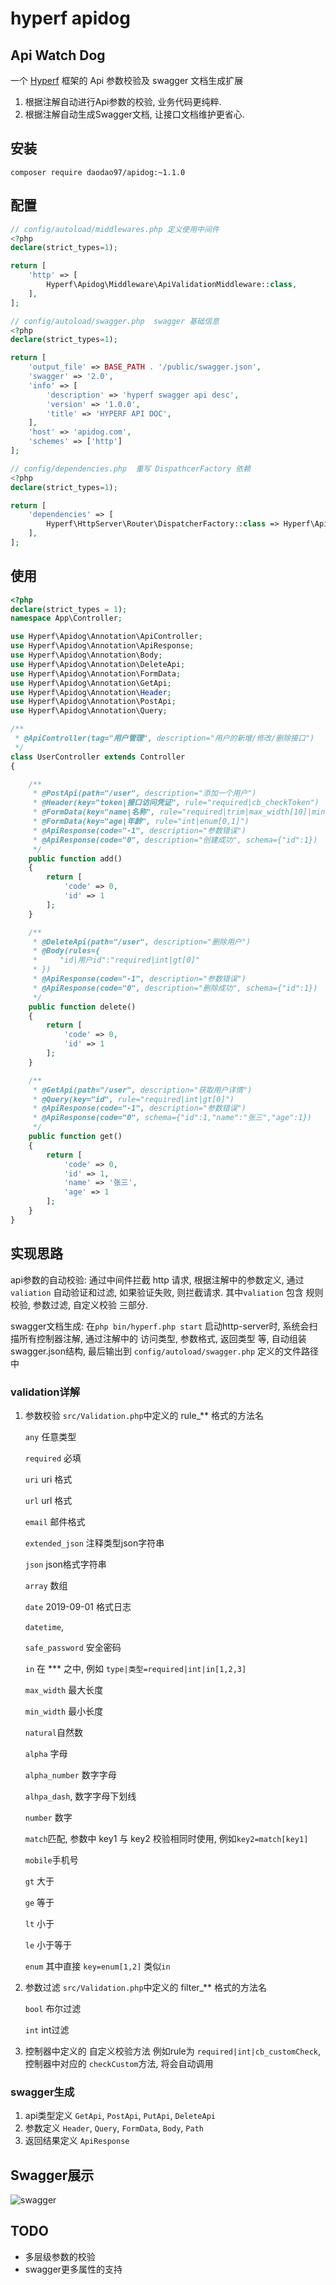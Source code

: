# hyperf apidog 

## Api Watch Dog
一个 [Hyperf](https://github.com/hyperf-cloud/hyperf) 框架的 Api 参数校验及 swagger 文档生成扩展

1.  根据注解自动进行Api参数的校验, 业务代码更纯粹.
2.  根据注解自动生成Swagger文档, 让接口文档维护更省心.

## 安装

```
composer require daodao97/apidog:~1.1.0 
```

## 配置

```php
// config/autoload/middlewares.php 定义使用中间件
<?php
declare(strict_types=1);

return [
    'http' => [
        Hyperf\Apidog\Middleware\ApiValidationMiddleware::class,
    ],
];

// config/autoload/swagger.php  swagger 基础信息
<?php
declare(strict_types=1);

return [
    'output_file' => BASE_PATH . '/public/swagger.json',
    'swagger' => '2.0',
    'info' => [
        'description' => 'hyperf swagger api desc',
        'version' => '1.0.0',
        'title' => 'HYPERF API DOC',
    ],
    'host' => 'apidog.com',
    'schemes' => ['http']
];

// config/dependencies.php  重写 DispathcerFactory 依赖
<?php
declare(strict_types=1);

return [
    'dependencies' => [
        Hyperf\HttpServer\Router\DispatcherFactory::class => Hyperf\Apidog\DispathcerFactory::class
    ],
];

```

## 使用

```php
<?php
declare(strict_types = 1);
namespace App\Controller;

use Hyperf\Apidog\Annotation\ApiController;
use Hyperf\Apidog\Annotation\ApiResponse;
use Hyperf\Apidog\Annotation\Body;
use Hyperf\Apidog\Annotation\DeleteApi;
use Hyperf\Apidog\Annotation\FormData;
use Hyperf\Apidog\Annotation\GetApi;
use Hyperf\Apidog\Annotation\Header;
use Hyperf\Apidog\Annotation\PostApi;
use Hyperf\Apidog\Annotation\Query;

/**
 * @ApiController(tag="用户管理", description="用户的新增/修改/删除接口")
 */
class UserController extends Controller
{

    /**
     * @PostApi(path="/user", description="添加一个用户")
     * @Header(key="token|接口访问凭证", rule="required|cb_checkToken")
     * @FormData(key="name|名称", rule="required|trim|max_width[10]|min_width[2]")
     * @FormData(key="age|年龄", rule="int|enum[0,1]")
     * @ApiResponse(code="-1", description="参数错误")
     * @ApiResponse(code="0", description="创建成功", schema={"id":1})
     */
    public function add()
    {
        return [
            'code' => 0,
            'id' => 1
        ];
    }

    /**
     * @DeleteApi(path="/user", description="删除用户")
     * @Body(rules={
     *     "id|用户id":"required|int|gt[0]"
     * })
     * @ApiResponse(code="-1", description="参数错误")
     * @ApiResponse(code="0", description="删除成功", schema={"id":1})
     */
    public function delete()
    {
        return [
            'code' => 0,
            'id' => 1
        ];
    }

    /**
     * @GetApi(path="/user", description="获取用户详情")
     * @Query(key="id", rule="required|int|gt[0]")
     * @ApiResponse(code="-1", description="参数错误")
     * @ApiResponse(code="0", schema={"id":1,"name":"张三","age":1})
     */
    public function get()
    {
        return [
            'code' => 0,
            'id' => 1,
            'name' => '张三',
            'age' => 1
        ];
    }
}
```

## 实现思路

api参数的自动校验: 通过中间件拦截 http 请求, 根据注解中的参数定义, 通过 `valiation` 自动验证和过滤, 如果验证失败, 则拦截请求. 其中`valiation` 包含 规则校验, 参数过滤, 自定义校验 三部分. 

swagger文档生成: 在`php bin/hyperf.php start` 启动http-server时, 系统会扫描所有控制器注解, 通过注解中的 访问类型, 参数格式, 返回类型 等, 自动组装swagger.json结构, 最后输出到 `config/autoload/swagger.php` 定义的文件路径中

### validation详解

1.  参数校验 `src/Validation.php`中定义的 rule_** 格式的方法名

    `any`  任意类型

    `required` 必填

    `uri`  uri 格式

    `url` url 格式

    `email` 邮件格式

    `extended_json`  注释类型json字符串

     `json` json格式字符串

     `array` 数组

     `date`  2019-09-01 格式日志

    `datetime`, 

    `safe_password`  安全密码

    `in`  在 *** 之中, 例如 `type|类型=required|int|in[1,2,3]`

     `max_width` 最大长度

    `min_width` 最小长度

    `natural`自然数

    `alpha` 字母

    `alpha_number` 数字字母

    `alhpa_dash`, 数字字母下划线

    `number` 数字

    `match`匹配, 参数中 key1 与 key2 校验相同时使用, 例如`key2=match[key1]` 

    `mobile`手机号

    `gt` 大于

    `ge` 等于

    `lt` 小于

    `le` 小于等于

    `enum` 其中直接 `key=enum[1,2]` 类似`in`

2.  参数过滤 `src/Validation.php`中定义的 filter_** 格式的方法名

    `bool` 布尔过滤

    `int` int过滤

3.  控制器中定义的 自定义校验方法 例如rule为 `required|int|cb_customCheck`, 控制器中对应的 `checkCustom`方法, 将会自动调用

### swagger生成

1.  api类型定义 `GetApi`, `PostApi`, `PutApi`, `DeleteApi`
2.  参数定义 `Header`, `Query`, `FormData`, `Body`, `Path`
3.  返回结果定义 `ApiResponse` 

## Swagger展示

![swagger](http://tva1.sinaimg.cn/large/007X8olVly1g6j91o6xroj31k10u079l.jpg)

## TODO
- 多层级参数的校验
- swagger更多属性的支持
